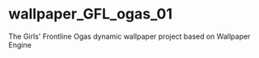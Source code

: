 # wallpaper_GFL_ogas_01
 The Girls' Frontline Ogas dynamic wallpaper project based on Wallpaper Engine
